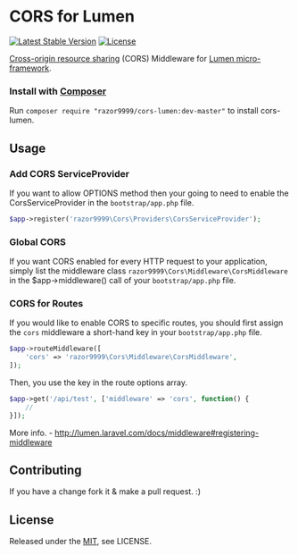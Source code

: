 CORS for Lumen
==========

[![Latest Stable Version](https://poser.pugx.org/razor9999/cors-lumen/v/stable)](https://packagist.org/packages/razor9999/cors-lumen)
[![License](https://poser.pugx.org/razor9999/cors-lumen/license)](https://packagist.org/packages/razor9999/cors-lumen)

[Cross-origin resource sharing](https://developer.mozilla.org/en-US/docs/Web/HTTP/Access_control_CORS) (CORS) Middleware for [Lumen micro-framework](http://lumen.laravel.com/).

### Install with [Composer](https://packagist.org/packages/razor9999/cors-lumen) ###

Run `composer require "razor9999/cors-lumen:dev-master"` to install cors-lumen.

## Usage ##

### Add CORS ServiceProvider ###

If you want to allow OPTIONS method then your going to need to enable the CorsServiceProvider in the `bootstrap/app.php` file.
```php
$app->register('razor9999\Cors\Providers\CorsServiceProvider');
```

### Global CORS ###

If you want CORS enabled for every HTTP request to your application, simply list the middleware class `razor9999\Cors\Middleware\CorsMiddleware` in the $app->middleware() call of your `bootstrap/app.php` file.

### CORS for Routes ###

If you would like to enable CORS to specific routes, you should first assign the `cors` middleware a short-hand key in your `bootstrap/app.php` file.

```php
$app->routeMiddleware([
	'cors' => 'razor9999\Cors\Middleware\CorsMiddleware',
]);
```

Then, you use the key in the route options array.
```php
$app->get('/api/test', ['middleware' => 'cors', function() {
    //
}]);
```

More info. - http://lumen.laravel.com/docs/middleware#registering-middleware

## Contributing ##

If you have a change fork it & make a pull request. :)

## License ##

Released under the [MIT](LICENSE), see LICENSE.
